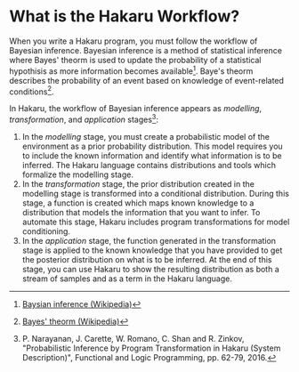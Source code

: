 # What is the Hakaru Workflow? #

When you write a Hakaru program, you must follow the workflow of Bayesian inference. Bayesian inference is a method of statistical inference where Bayes' theorm is used
to update the probability of a statistical hypothisis as more information becomes available[^1]. Baye's theorm describes the probability of an event based on knowledge of
event-related conditions[^2].

In Hakaru, the workflow of Bayesian inference appears as *modelling*, *transformation*, and *application* stages[^3]:

1. In the *modelling* stage, you must create a probabilistic model of the environment as a prior probability distribution. This model requires you to include the known 
information and identify what information is to be inferred. The Hakaru language contains distributions and tools which formalize the modelling stage.
2. In the *transformation* stage, the prior distribution created in the modelling stage is transformed into a conditional distribution. During this stage, a function is 
created which maps known knowledge to a distribution that models the information that you want to infer. To automate this stage, Hakaru includes program transformations for 
model conditioning.
3. In the *application* stage, the function generated in the transformation stage is applied to the known knowledge that you have provided to get the posterior distribution
on what is to be inferred. At the end of this stage, you can use Hakaru to show the resulting distribution as both a stream of samples and as a term in the Hakaru language.


[^1]: [Baysian inference (Wikipedia)](https://en.wikipedia.org/wiki/Bayesian_inference)
[^2]: [Bayes' theorm (Wikipedia)](https://en.wikipedia.org/wiki/Bayes%27_theorem)
[^3]: P. Narayanan, J. Carette, W. Romano, C. Shan and R. Zinkov, "Probabilistic Inference by Program Transformation in Hakaru (System Description)", Functional and Logic 
Programming, pp. 62-79, 2016.